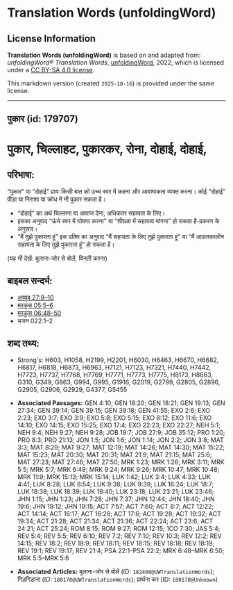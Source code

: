 # Translation Words (unfoldingWord)

## License Information

**Translation Words (unfoldingWord)** is based on and adapted from: _unfoldingWord® Translation Words_, [unfoldingWord](https://unfoldingword.org/utw), 2022, which is licensed under a [CC BY-SA 4.0 license](https://creativecommons.org/licenses/by-sa/4.0/legalcode.en).

This markdown version (created `2025-10-16`) is provided under the same license.



--------------------------------

## पुकार (id: 179707)

पुकार, चिल्लाहट, पुकारकर, रोना, दोहाई, दोहाई,
=============================================

परिभाषा:
--------

“पुकार” या “दोहाई” प्रायः किसी बात को उच्च स्वर में कहना और आवश्यकता व्यक्त करना। कोई “दोहाई” पीड़ा या निराशा या क्रोध में भी पुकार सकता है।

* “दोहाई” का अर्थ चिल्लाना या आवाज देना, अधिकतर सहायता के लिए।
* इसका अनुवाद “ऊंचे स्वर में घोषणा करना” या “शीघ्रता में सहायता मांगना” हो सकता है\-प्रकरण के अनुसार।
* “मैं तुझे पुकारता हूं” इस उक्ति का अनुवाद “मैं सहायता के लिए तुझे पुकारता हूं” या “मैं आपातकालीन सहायता के लिए तुझे पुकारता हूं” हो सकता है।

(यह भी देखें: बुलाना\-जोर से बोलें, विनती करना)

बाइबल सन्दर्भ:
--------------

* [अय्यूब 27:8–10](https://ref.ly/Job27:8-Job27:10)
* [मरकुस 05:5–6](https://ref.ly/Mark5:5-Mark5:6)
* [मरकुस 06:48–50](https://ref.ly/Mark6:48-Mark6:50)
* भजन 022:1–2

शब्द तथ्य:
----------

* Strong's: H603, H1058, H2199, H2201, H6030, H6463, H6670, H6682, H6817, H6818, H6873, H6963, H7121, H7123, H7321, H7440, H7442, H7723, H7737, H7768, H7769, H7771, H7773, H7775, H8173, H8663, G310, G349, G863, G994, G995, G1916, G2019, G2799, G2805, G2896, G2905, G2906, G2929, G4377, G5455

* **Associated Passages:** GEN 4:10; GEN 18:20; GEN 18:21; GEN 19:13; GEN 27:34; GEN 39:14; GEN 39:15; GEN 39:18; GEN 41:55; EXO 2:6; EXO 2:23; EXO 3:7; EXO 3:9; EXO 5:8; EXO 5:15; EXO 8:12; EXO 11:6; EXO 14:10; EXO 14:15; EXO 15:25; EXO 17:4; EXO 22:23; EXO 22:27; NEH 5:1; NEH 9:4; NEH 9:27; NEH 9:28; JOB 19:7; JOB 27:9; JOB 35:12; PRO 1:20; PRO 8:3; PRO 21:13; JON 1:5; JON 1:6; JON 1:14; JON 2:2; JON 3:8; MAT 3:3; MAT 8:29; MAT 9:27; MAT 12:19; MAT 14:26; MAT 14:30; MAT 15:22; MAT 15:23; MAT 20:30; MAT 20:31; MAT 21:9; MAT 21:15; MAT 25:6; MAT 27:23; MAT 27:46; MAT 27:50; MRK 1:23; MRK 1:26; MRK 3:11; MRK 5:5; MRK 5:7; MRK 6:49; MRK 9:24; MRK 9:26; MRK 10:47; MRK 10:48; MRK 11:9; MRK 15:13; MRK 15:14; LUK 1:42; LUK 3:4; LUK 4:33; LUK 4:41; LUK 8:28; LUK 8:54; LUK 9:38; LUK 9:39; LUK 16:24; LUK 18:7; LUK 18:38; LUK 18:39; LUK 19:40; LUK 23:18; LUK 23:21; LUK 23:46; JHN 1:15; JHN 1:23; JHN 7:28; JHN 7:37; JHN 12:44; JHN 18:40; JHN 19:6; JHN 19:12; JHN 19:15; ACT 7:57; ACT 7:60; ACT 8:7; ACT 12:22; ACT 14:14; ACT 16:17; ACT 16:28; ACT 17:6; ACT 19:28; ACT 19:32; ACT 19:34; ACT 21:28; ACT 21:34; ACT 21:36; ACT 22:24; ACT 23:6; ACT 24:21; ACT 25:24; ROM 8:15; ROM 9:27; ROM 12:15; 1CO 7:30; JAS 5:4; REV 5:4; REV 5:5; REV 6:10; REV 7:2; REV 7:10; REV 10:3; REV 12:2; REV 14:15; REV 18:2; REV 18:9; REV 18:11; REV 18:15; REV 18:18; REV 18:19; REV 19:1; REV 19:17; REV 21:4; PSA 22:1–PSA 22:2; MRK 6:48–MRK 6:50; MRK 5:5–MRK 5:6
* **Associated Articles:** बुलाना-जोर से बोलें (ID: `182408@UWTranslationWords`); गिड़गिड़ाना (ID: `180170@UWTranslationWords`); प्रार्थना कर (ID: `180178@Unknown`)

